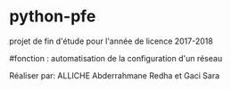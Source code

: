 # python-pfe
projet de fin d'étude pour l'année de licence 2017-2018

#fonction : automatisation de la configuration d'un réseau

Réaliser par: ALLICHE Abderrahmane Redha et Gaci Sara

